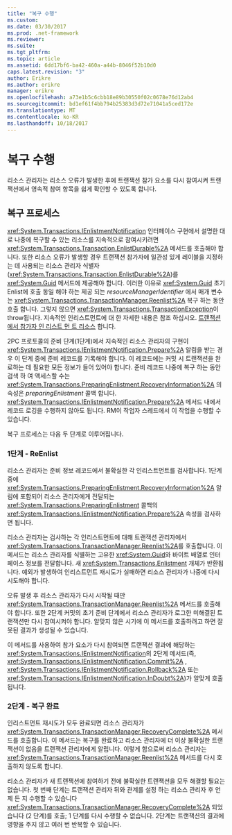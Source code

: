 ```yaml
---
title: "복구 수행"
ms.custom: 
ms.date: 03/30/2017
ms.prod: .net-framework
ms.reviewer: 
ms.suite: 
ms.tgt_pltfrm: 
ms.topic: article
ms.assetid: 6dd17bf6-ba42-460a-a44b-8046f52b10d0
caps.latest.revision: "3"
author: Erikre
ms.author: erikre
manager: erikre
ms.openlocfilehash: a73e1b5c6cbb18e89b30550f02c0678e76d12ab4
ms.sourcegitcommit: bd1ef61f4bb794b25383d3d72e71041a5ced172e
ms.translationtype: MT
ms.contentlocale: ko-KR
ms.lasthandoff: 10/18/2017
---
```

# <a name="performing-recovery"></a>복구 수행
리소스 관리자는 리소스 오류가 발생한 후에 트랜잭션 참가 요소를 다시 참여시켜 트랜잭션에서 영속적 참여 항목을 쉽게 확인할 수 있도록 합니다.  
  
## <a name="the-recovery-process"></a>복구 프로세스  
 <xref:System.Transactions.IEnlistmentNotification> 인터페이스 구현에서 설명한 대로 나중에 복구할 수 있는 리소스를 지속적으로 참여시키려면 <xref:System.Transactions.Transaction.EnlistDurable%2A> 메서드를 호출해야 합니다. 또한 리소스 오류가 발생할 경우 트랜잭션 참가자에 일관성 있게 레이블을 지정하는 데 사용되는 리소스 관리자 식별자(<xref:System.Transactions.Transaction.EnlistDurable%2A>)를 <xref:System.Guid> 메서드에 제공해야 합니다. 이러한 이유로 <xref:System.Guid> 초기 Enlist에 호출 동일 해야 하는 제공 되는 *resourceManagerIdentifier* 에서 매개 변수는 <xref:System.Transactions.TransactionManager.Reenlist%2A> 복구 하는 동안 호출 합니다. 그렇지 않으면 <xref:System.Transactions.TransactionException>이 throw됩니다. 지속적인 인리스트먼트에 대 한 자세한 내용은 참조 하십시오. [트랜잭션에서 참가자 인 리스트 먼 트 리소스](../../../../docs/framework/data/transactions/enlisting-resources-as-participants-in-a-transaction.md) 합니다.  
  
 2PC 프로토콜의 준비 단계(1단계)에서 지속적인 리소스 관리자의 구현이 <xref:System.Transactions.IEnlistmentNotification.Prepare%2A> 알림을 받는 경우 이 단계 중에 준비 레코드를 기록해야 합니다. 이 레코드에는 커밋 시 트랜잭션을 완료하는 데 필요한 모든 정보가 들어 있어야 합니다. 준비 레코드 나중에 복구 하는 동안 검색 하 여 액세스할 수는 <xref:System.Transactions.PreparingEnlistment.RecoveryInformation%2A> 의 속성은 *preparingEnlistment* 콜백 합니다. <xref:System.Transactions.IEnlistmentNotification.Prepare%2A> 메서드 내에서 레코드 로깅을 수행하지 않아도 됩니다. RM이 작업자 스레드에서 이 작업을 수행할 수 있습니다.  
  
 복구 프로세스는 다음 두 단계로 이루어집니다.  
  
### <a name="step-1---reenlist"></a>1단계 - ReEnlist  
 리소스 관리자는 준비 정보 레코드에서 불확실한 각 인리스트먼트를 검사합니다. 1단계 중에 <xref:System.Transactions.PreparingEnlistment.RecoveryInformation%2A> 알림에 포함되어 리소스 관리자에게 전달되는 <xref:System.Transactions.PreparingEnlistment> 콜백의 <xref:System.Transactions.IEnlistmentNotification.Prepare%2A> 속성을 검사하면 됩니다.  
  
 리소스 관리자는 검사하는 각 인리스트먼트에 대해 트랜잭션 관리자에서 <xref:System.Transactions.TransactionManager.Reenlist%2A>를 호출합니다. 이 메서드는 리소스 관리자를 식별하는 고유한 <xref:System.Guid>와 바이트 배열로 인터페이스 정보를 전달합니다. 새 <xref:System.Transactions.Enlistment> 개체가 반환됩니다. 예외가 발생하여 인리스트먼트 재시도가 실패하면 리소스 관리자가 나중에 다시 시도해야 합니다.  
  
 오류 발생 후 리소스 관리자가 다시 시작될 때만 <xref:System.Transactions.TransactionManager.Reenlist%2A> 메서드를 호출해야 합니다. 또한 2단계 커밋의 초기 준비 단계에서 리소스 관리자가 로그한 미해결된 트랜잭션만 다시 참여시켜야 합니다. 알맞지 않은 시기에 이 메서드를 호출하려고 하면 잘못된 결과가 생성될 수 있습니다.  
  
 이 메서드를 사용하여 참가 요소가 다시 참여되면 트랜잭션 결과에 해당하는 <xref:System.Transactions.IEnlistmentNotification>의 2단계 메서드(즉, <xref:System.Transactions.IEnlistmentNotification.Commit%2A> , <xref:System.Transactions.IEnlistmentNotification.Rollback%2A> 또는 <xref:System.Transactions.IEnlistmentNotification.InDoubt%2A>)가 알맞게 호출됩니다.  
  
### <a name="step-2---completing-the-recovery"></a>2단계 - 복구 완료  
 인리스트먼트 재시도가 모두 완료되면 리소스 관리자가 <xref:System.Transactions.TransactionManager.RecoveryComplete%2A> 메서드를 호출합니다. 이 메서드는 복구를 완료하고 리소스 관리자에 더 이상 불확실한 트랜잭션이 없음을 트랜잭션 관리자에게 알립니다. 이렇게 함으로써 리소스 관리자는 <xref:System.Transactions.TransactionManager.Reenlist%2A> 메서드를 다시 호출하지 않도록 합니다.  
  
 리소스 관리자가 새 트랜잭션에 참여하기 전에 불확실한 트랜잭션을 모두 해결할 필요는 없습니다. 첫 번째 단계는 트랜잭션 관리자 뒤와 관계를 설정 하는 리소스 관리자 후 언제 든 지 수행할 수 있습니다 <xref:System.Transactions.TransactionManager.RecoveryComplete%2A> 되었습니다 (2 단계)를 호출; 1 단계를 다시 수행할 수 없습니다. 2단계는 트랜잭션의 결과에 영향을 주지 않고 여러 번 반복할 수 있습니다.
